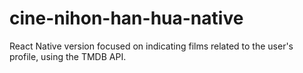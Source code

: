 # cine-nihon-han-hua-native

React Native version focused on indicating films related to the user's profile, using the TMDB API.
